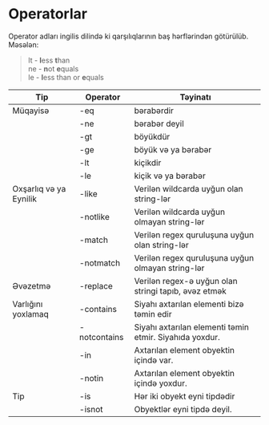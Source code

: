 # Operatorlar

Operator adları ingilis dilində ki qarşılıqlarının baş hərflərindən götürülüb. Məsələn:&#x20;

> lt - **l**ess **t**han\
> ne - **n**ot **e**quals\
> le - **l**ess than or **e**quals

| Tip                    | **Operator** | **Təyinatı**                                            |
| ---------------------- | ------------ | ------------------------------------------------------- |
| Müqayisə               | -eq          | bərabərdir                                              |
|                        | -ne          | bərabər deyil                                           |
|                        | -gt          | böyükdür                                                |
|                        | -ge          | böyük və ya bərabər                                     |
|                        | -lt          | kiçikdir                                                |
|                        | -le          | kiçik və ya bərabər                                     |
| Oxşarlıq və ya Eynilik | -like        | Verilən wildcarda uyğun olan string-lər                 |
|                        | -notlike     | Verilən wildcarda uyğun olmayan string-lər              |
|                        | -match       | Verilən regex quruluşuna uyğun olan string-lər          |
|                        | -notmatch    | Verilən regex quruluşuna uyğun olmayan string-lər       |
| Əvəzetmə               | -replace     | Verilən regex-ə uyğun olan stringi tapıb, əvəz etmək    |
| Varlığını yoxlamaq     | -contains    | Siyahı axtarılan elementi bizə təmin edir               |
|                        | -notcontains | Siyahı axtarılan elementi təmin etmir. Siyahıda yoxdur. |
|                        | -in          | Axtarılan element obyektin içində var.                  |
|                        | -notin       | Axtarılan element obyektin içində yoxdur.               |
| Tip                    | -is          | Hər iki obyekt eyni tipdədir                            |
|                        | -isnot       | Obyektlər eyni tipdə deyil.                             |

